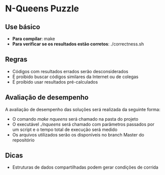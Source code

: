 # N-Queens Puzzle

## Use básico

* **Para compilar**: make
* **Para verificar se os resultados estão corretos**: ./correctness.sh

## Regras

* Códigos com resultados errados serão desconsiderados
* É proibido buscar códigos similares da Internet ou de colegas
* É proibido usar resultados pré-calculados

## Avaliação de desempenho

A avaliação de desempenho das soluções será realizada da seguinte forma:

* O comando *make nqueens* será chamado na pasta do projeto
* O executável *./nqueens* será chamado com parâmetros passados por um script e o tempo total de execução será medido
* Os arquivos utilizados serão os disponíveis no branch Master do repositório

## Dicas

* Estruturas de dados compartilhadas podem gerar condições de corrida
